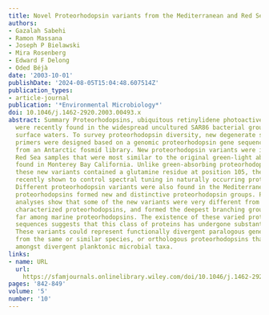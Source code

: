 ```yaml
---
title: Novel Proteorhodopsin variants from the Mediterranean and Red Seas
authors:
- Gazalah Sabehi
- Ramon Massana
- Joseph P Bielawski
- Mira Rosenberg
- Edward F Delong
- Oded Béjà
date: '2003-10-01'
publishDate: '2024-08-05T15:04:48.607514Z'
publication_types:
- article-journal
publication: '*Environmental Microbiology*'
doi: 10.1046/j.1462-2920.2003.00493.x
abstract: Summary Proteorhodopsins, ubiquitous retinylidene photoactive proton pumps,
  were recently found in the widespread uncultured SAR86 bacterial group in oceanic
  surface waters. To survey proteorhodopsin diversity, new degenerate sets of proteorhodopsin
  primers were designed based on a genomic proteorhodopsin gene sequence originating
  from an Antarctic fosmid library. New proteorhodopsin variants were identified in
  Red Sea samples that were most similar to the original green-light absorbing proteorhodopsins
  found in Monterey Bay California. Unlike green-absorbing proteorhodopsins however,
  these new variants contained a glutamine residue at position 105, the same site
  recently shown to control spectral tuning in naturally occurring proteorhodopsins.
  Different proteorhodopsin variants were also found in the Mediterranean Sea. These
  proteorhodopsins formed new and distinctive proteorhodopsin groups. Phylogenetic
  analyses show that some of the new variants were very different from previously
  characterized proteorhodopsins, and formed the deepest branching groups found so
  far among marine proteorhodopsins. The existence of these varied proteorhodopsin
  sequences suggests that this class of proteins has undergone substantial evolution.
  These variants could represent functionally divergent paralogous genes, derived
  from the same or similar species, or orthologous proteorhodopsins that are distributed
  amongst divergent planktonic microbial taxa.
links:
- name: URL
  url: 
    https://sfamjournals.onlinelibrary.wiley.com/doi/10.1046/j.1462-2920.2003.00493.x
pages: '842-849'
volume: '5'
number: '10'
---
```


